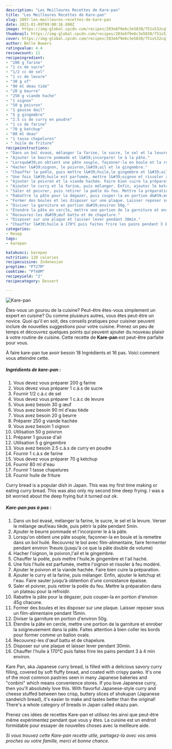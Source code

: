```yaml
---
description: "Les Meilleures Recettes de Kare-pan"
title: "Les Meilleures Recettes de Kare-pan"
slug: 2097-les-meilleures-recettes-de-kare-pan
date: 2021-01-09T09:00:16.698Z
image: https://img-global.cpcdn.com/recipes/203e6f9e6c3e5830/751x532cq70/kare-pan-photo-principale-de-la-recette.jpg
thumbnail: https://img-global.cpcdn.com/recipes/203e6f9e6c3e5830/751x532cq70/kare-pan-photo-principale-de-la-recette.jpg
cover: https://img-global.cpcdn.com/recipes/203e6f9e6c3e5830/751x532cq70/kare-pan-photo-principale-de-la-recette.jpg
author: Belle Bowers
ratingvalue: 4.4
reviewcount: 11
recipeingredient:
- "200 g farine"
- "1 cs de sucre"
- "1/2 cc de sel"
- "1 cc de levure"
- "30 g uf"
- "90 ml deau tide"
- "20 g beurre"
- "250 g viande hache"
- "1 oignon"
- "50 g poivron"
- "1 gousse dail"
- "5 g gingembre"
- "2.5 cs de curry en poudre"
- "1 cs de farine"
- "70 g ketchup"
- "80 ml deau"
- "1 tasse chapelures"
- " huile de friture"
recipeinstructions:
- "Dans un bol évasé, mélanger la farine, le sucre, le sel et la levure. Verser le mélange œuf/eau tiède, puis pétrir la pâte pendant 5min."
- "Ajouter le beurre pommade et l&#39;incorporer le à la pâte."
- "Lorsqu&#39;on obtient une pâte souple, façonner-la en boule et la remettre dans un bol huilé. Recouvrez le bol avec film-alimentaire, faire fermenter pendant environ 1heure.(jusqu&#39;à ce que la pâte double de volume)"
- "Hacher l&#39;oignon, le poivron,l&#39;ail et le gingembre."
- "Chauffer la poêle, puis mettre l&#39;huile,le gingembre et l&#39;ail haché."
- "Une fois l&#39;huile est parfumée, mettre l&#39;oignon et rissoler à feu modéré."
- "Ajouter le poivron et la viande hachée. Faire bien cuire la préparation."
- "Ajouter le curry et la farine, puis mélanger. Enfin, ajouter le ketchup et l&#39;eau. Faire sauter jusqu&#39;à obtention d&#39;une consistance épaisse."
- "Saler et poivrer, puis retirer la poêle du feu. Mettre la préparation dans un plateau pour la refroidir."
- "Rabattre la pâte pour la dégazer, puis couper-la en portion d&#39;environ 45g chacune."
- "Former des boules et les disposer sur une plaque. Laisser reposer sous un film-alimentaire pendant 15min."
- "Diviser la garniture en portion d&#39;environ 50g."
- "Étendre la pâte en cercle, mettre une portion de la garniture et enrober la soigneusement dans la pâte. Faites attention à bien coller les bords pour former comme un ballon ovale."
- "Recouvrez-les d&#39;œuf battu et de chapelure."
- "Disposer sur une plaque et laisser lever pendant 30min."
- "Chauffer l&#39;huile à 170℃ puis faites frire les pains pendant 3 à 4 min environ."
categories:
- Resep
tags:
- karepan

katakunci: karepan 
nutrition: 120 calories
recipecuisine: Indonesian
preptime: "PT27M"
cooktime: "PT40M"
recipeyield: "2"
recipecategory: Dessert

---
```



![Kare-pan](https://img-global.cpcdn.com/recipes/203e6f9e6c3e5830/751x532cq70/kare-pan-photo-principale-de-la-recette.jpg)

Êtes-vous un gourou de la cuisine? Peut-être êtes-vous simplement un expert en cuisine? Ou comme plusieurs autres, vous êtes peut-être un novice. Quoi qu'il en soit, des conseils pratiques pour cuisiner peuvent inclure de nouvelles suggestions pour votre cuisine. Prenez un peu de temps et découvrez quelques points qui peuvent ajouter du nouveau plaisir à votre routine de cuisine. Cette recette de <strong> Kare-pan </strong> est peut-être parfaite pour vous.

<!--inarticleads1-->

À faire kare-pan tue avoir besoin 18 Ingrédients et 16 pas. Voici comment vous atteindre cette.

##### Ingrédients de kare-pan :

1. Vous devez vous préparer 200 g farine
1. Vous devez vous préparer 1 c.à.s de sucre
1. Fournir 1/2 c.à.c de sel
1. Vous devez vous préparer 1 c.à.c de levure
1. Vous avez besoin 30 g œuf
1. Vous avez besoin 90 ml d&#39;eau tiède
1. Vous avez besoin 20 g beurre
1. Préparer 250 g viande hachée
1. Vous avez besoin 1 oignon
1. Utilisation 50 g poivron
1. Préparer 1 gousse d&#39;ail
1. Utilisation 5 g gingembre
1. Vous avez besoin 2.5 c.à.s de curry en poudre
1. Fournir 1 c.à.s de farine
1. Vous devez vous préparer 70 g ketchup
1. Fournir 80 ml d&#39;eau
1. Fournir 1 tasse chapelures
1. Fournir  huile de friture


Curry bread is a popular dish in Japan. This was my first time making or eating curry bread. This was also only my second time deep frying. I was a bit worried about the deep frying but it turned out ok. 

<!--inarticleads2-->

##### Kare-pan pas à pas :

1. Dans un bol évasé, mélanger la farine, le sucre, le sel et la levure. Verser le mélange œuf/eau tiède, puis pétrir la pâte pendant 5min.
1. Ajouter le beurre pommade et l&#39;incorporer le à la pâte.
1. Lorsqu&#39;on obtient une pâte souple, façonner-la en boule et la remettre dans un bol huilé. Recouvrez le bol avec film-alimentaire, faire fermenter pendant environ 1heure.(jusqu&#39;à ce que la pâte double de volume)
1. Hacher l&#39;oignon, le poivron,l&#39;ail et le gingembre.
1. Chauffer la poêle, puis mettre l&#39;huile,le gingembre et l&#39;ail haché.
1. Une fois l&#39;huile est parfumée, mettre l&#39;oignon et rissoler à feu modéré.
1. Ajouter le poivron et la viande hachée. Faire bien cuire la préparation.
1. Ajouter le curry et la farine, puis mélanger. Enfin, ajouter le ketchup et l&#39;eau. Faire sauter jusqu&#39;à obtention d&#39;une consistance épaisse.
1. Saler et poivrer, puis retirer la poêle du feu. Mettre la préparation dans un plateau pour la refroidir.
1. Rabattre la pâte pour la dégazer, puis couper-la en portion d&#39;environ 45g chacune.
1. Former des boules et les disposer sur une plaque. Laisser reposer sous un film-alimentaire pendant 15min.
1. Diviser la garniture en portion d&#39;environ 50g.
1. Étendre la pâte en cercle, mettre une portion de la garniture et enrober la soigneusement dans la pâte. Faites attention à bien coller les bords pour former comme un ballon ovale.
1. Recouvrez-les d&#39;œuf battu et de chapelure.
1. Disposer sur une plaque et laisser lever pendant 30min.
1. Chauffer l&#39;huile à 170℃ puis faites frire les pains pendant 3 à 4 min environ.


Kare Pan, aka Japanese curry bread, is filled with a delicious savory curry filling, covered by soft fluffy bread, and coated with crispy panko. It&#39;s one of the most common pastries seen in many Japanese bakeries and &#34;conbini&#34; which means convenience stores. If you love Japanese curry, then you&#39;ll absolutely love this. With flavorful Japanese-style curry and cheese stuffed between two crisp, buttery slices of shokupan (Japanese sandwich bread), it&#39;s easier to make and tastes better than the original! There&#39;s a whole category of breads in Japan called okazu pan. 

<!--inarticleads1-->

<p>
Prenez ces idées de recettes Kare-pan et utilisez-les ainsi que peut-être même expérimentez pendant que vous y êtes. La cuisine est un endroit formidable pour essayer de nouvelles choses avec la meilleure aide.
</p>

<p>
<i>Si vous trouvez cette Kare-pan recette utile, partagez-la avec vos amis proches ou votre famille, merci et bonne chance.</i>
</p>
